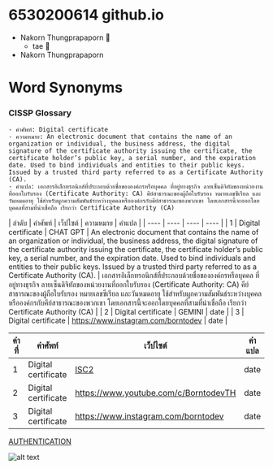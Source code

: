 # 6530200614 github.io

- Nakorn Thungprapaporn :sunflower:
    - tae :sunflower:
- Nakorn Thungprapaporn

# Word Synonyms
### CISSP Glossary
    - คำศัพท์: Digital certificate
    - ความหมาย: An electronic document that contains the name of an organization or individual, the business address, the digital signature of the certificate authority issuing the certificate, the certificate holder’s public key, a serial number, and the expiration date. Used to bind individuals and entities to their public keys. Issued by a trusted third party referred to as a Certificate Authority (CA).
    - คำแปล: เอกสารอิเล็กทรอนิกส์ที่ประกอบด้วยชื่อขององค์กรหรือบุคคล ที่อยู่ทางธุรกิจ ลายเซ็นดิจิทัลของหน่วยงานที่ออกใบรับรอง (Certificate Authority: CA) คีย์สาธารณะของผู้ถือใบรับรอง หมายเลขซีเรียล และวันหมดอายุ ใช้สำหรับผูกความสัมพันธ์ระหว่างบุคคลหรือองค์กรกับคีย์สาธารณะของพวกเขา โดยเอกสารนี้จะออกโดยบุคคลที่สามที่น่าเชื่อถือ เรียกว่า Certificate Authority (CA)


| ลำดับ | คำศัพท์ | เว็ปไซต์ | ความหมาย | คำแปล |
| ---- | ---- | ---- | ---- |
| 1 | Digital certificate | CHAT GPT | An electronic document that contains the name of an organization or individual, the business address, the digital signature of the certificate authority issuing the certificate, the certificate holder’s public key, a serial number, and the expiration date. Used to bind individuals and entities to their public keys. Issued by a trusted third party referred to as a Certificate Authority (CA). | เอกสารอิเล็กทรอนิกส์ที่ประกอบด้วยชื่อขององค์กรหรือบุคคล ที่อยู่ทางธุรกิจ ลายเซ็นดิจิทัลของหน่วยงานที่ออกใบรับรอง (Certificate Authority: CA) คีย์สาธารณะของผู้ถือใบรับรอง หมายเลขซีเรียล และวันหมดอายุ ใช้สำหรับผูกความสัมพันธ์ระหว่างบุคคลหรือองค์กรกับคีย์สาธารณะของพวกเขา โดยเอกสารนี้จะออกโดยบุคคลที่สามที่น่าเชื่อถือ เรียกว่า Certificate Authority (CA) |
| 2 | Digital certificate | GEMINI | date |
| 3 | Digital certificate | https://www.instagram.com/borntodev | date |





| คำที่ | คำศัพท์ | เว็ปไซต์ | คำแปล |
| ---- | ---- | ---- | ---- |
| 1 | Digital certificate | [ISC2](https://www.isc2.org/certifications/cissp/cissp-student-glossary#d) | date |
| 2 | Digital certificate | https://www.youtube.com/c/BorntodevTH | date |
| 3 | Digital certificate | https://www.instagram.com/borntodev | date |

[AUTHENTICATION](authentication)

![alt text](https://github.com/taedate/taedate.github.io/blob/main/tae.png?raw=true)